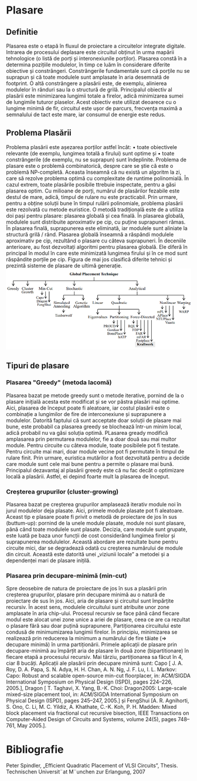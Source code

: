 # Plasare

## Definitie
Plasarea este o etapă în fluxul de proiectare a circuitelor integrate digitale. Intrarea de procesului deplasare este circuitul obținut în urma mapării tehnologice (o listă de porți și interonexiunile porților). Plasarea constă în a determina pozițiile modulelor, în timp ce luăm în considerare diferite obiective și constrângeri. Constrângerile fundamentale sunt că porțile nu se suprapun și că toate modulele sunt amplasate în aria desemnată de footprint. O altă constrângere a plasării este, de exemplu, alinierea modulelor în rânduri sau la o structură de grilă. Principalul obiectiv al plasării este minimizarea lungimii totale a firelor, adică minimizarea sumei de lungimile tuturor plaselor. Acest obiectiv este utilizat deoarece cu o lungime minimă de fir, circuitul este ușor de parcurs, frecvența maximă a semnalului de tact este mare, iar consumul de energie este redus. 

## Problema Plasării
Problema plasării este așezarea porților astfel încât:
    •  toate obiectivele relevante (de exemplu, lungimea totală a firului) sunt optime și
    •  toate constrângerile (de exemplu, nu se suprapun) sunt îndeplinite.
    Problema de plasare este o problemă combinatorică, despre care se știe că este o problemă NP-completă. Aceasta înseamnă că nu există un algoritm la zi, care să rezolve problema optimă cu complexitate de runtime polinomială. În cazul extrem, toate plasările posibile ttrebuie inspectate, pentru a găsi plasarea optim. Cu milioane de porți, numărul de plasărilor fezabile este destul de mare, adică, timpul de rulare nu este practicabil.
Prin urmare, pentru a obține soluții bune în timpul rulării polinomiale, problema plasării este rezolvată cu metode euristice. O metodă tradițională este de a utiliza doi pași pentru plasare: plasarea globală și cea finală. În plasarea globală, modulele sunt distribuite aproximativ pe cip, cu puține suprapuneri rămas. În plasarea finală, suprapunerea este eliminată, iar modulele sunt aliniate la structură grilă / rând. 
       Plasarea globală înseamnă a răspândi modulele aproximativ pe cip, rezultând o plasare cu câteva suprapuneri. În deceniile anterioare, au fost dezvoltați algoritmi pentru plasarea globală. Ele diferă în principal în modul în care este minimizată lungimea firului și în ce mod sunt răspândite porțile pe cip. Figura de mai jos clasifică diferite tehnici și prezintă sisteme de plasare de ultimă generație. 
<img src="Tehnici_de_plasare.png" alt="Tehnici_de_plasare "/>
       
## Tipuri de plasare

### Plasarea "Greedy" (metoda lacomă)

Plasarea bazat pe metode greedy sunt o metode iterative, pornind de la o plasare inițială acesta este modificat și se vor păstra plasări mai optime. Aici, plasarea de început poate fi aleatoare, iar costul plasării este o combinație a lungimilor de fire de interconexiune și suprapunere a modulelor. Datorită faptului că sunt acceptate doar soluții de plasare mai bune, este probabil ca plasarea greedy se blochează într-un minim local, adică probabil nu va găsi soluția optimă. PLasarea gready modifică amplasarea prin permutarea modulelor, fie a doar două sau mai multor module. Pentru circuite cu câteva module, toate posibilele pot fi testate. Pentru circuite mai mari, doar module vecine pot fi permutate în timpul de rulare finit. Prin urmare, euristica mutărilor a fost dezvoltată pentru a decide care module sunt cele mai bune pentru a permite o plasare mai bună. Principalul dezavantaj al plasării greedy este că nu fac decât o optimizare locală a plasării. Astfel, ei depind foarte mult la plasarea de început.

### Creșterea grupurilor (cluster-growing)

Plasarea bazat pe creșterea grupurilor amplasează iterativ module noi în jurul modulelor deja plasate. Aici, primele module plasate pot fi aleatoare. Aceast tip e plasare poate fi privit o metodă de proiectare de jos în sus (buttum-up): pornind de la unele module plasate, module noi sunt plasare, până când toate modulele sunt plasate. Decizia, care module sunt grupate, este luată pe baza unor funcții de cost considerând lungimea firelor și suprapunerea modululelor. Această abordare are rezultate bune pentru circuite mici, dar se degradează odată cu creșterea numărului de module din circuit. Această este datorită unei „viziunii locale” a metodei și a dependenței mari de plasare inițilă.

### Plasarea prin decupare-minimă (min-cut)

Spre deosebire de natura de proiectare de jos în sus a plasării prin creșterea grupurilor, plasare prin decupare minimă au o natură de proiectare de sus în jos. Aici, aria de plasare și circuitul sunt împărțite recursiv. În acest sens, modulele circuitului sunt atribuite unor zone amplasate în aria chip-ului. Procesul recursiv se face până când fiecare modul este alocat unei zone unice a ariei de plasare, ceea ce are ca rezultat o plasare fără sau doar puțină suprapunere. Partiționarea circuitului este condusă de minimumizarea lungimii firelor. În principiu, minimizarea se realizează prin reducerea la minimum a numărului de fire tăiate (⇒ decupare minimă) în urma partiționării. Primele aplicații de plasare prin decupare-minimă au împărțit aria de plasare în două zone (bipartitionare) în fiecare etapă a procesului recursiv. Mai tărziu, partiționarea sa făcut în 4, ciar 8 bucăți. Aplicații ale plasării prin decupare minimă sunt: Capo [ J. A. Roy, D. A. Papa, S. N. Adya, H. H. Chan, A. N. Ng, J. F. Lu, I. L. Markov:
Capo: Robust and scalable open-source min-cut floorplacer, in: ACM/SIGDA International Symposium on Physical Design (ISPD), pages 224–226, 2005.], Dragon [ T. Taghavi, X. Yang, B.-K. Choi: Dragon2005: Large-scale mixed-size placement tool, in: ACM/SIGDA International Symposium on Physical Design (ISPD), pages 245–247, 2005.] și FengShui [A. R. Agnihorti, S. Ono, C. Li, M. C. Yildiz, A. Khathate, C.-K. Koh, P. H. Madden: Mixed block placement via fractional cut recursive bisection, IEEE Transactions on Computer-Aided Design of Circuits and Systems, volume 24(5), pages 748–761, May 2005.].

# Bibliografie
Peter Spindler, „Efficient Quadratic Placement of VLSI Circuits”, Thesis. Technischen Universit¨at M¨unchen zur Erlangung, 2007

